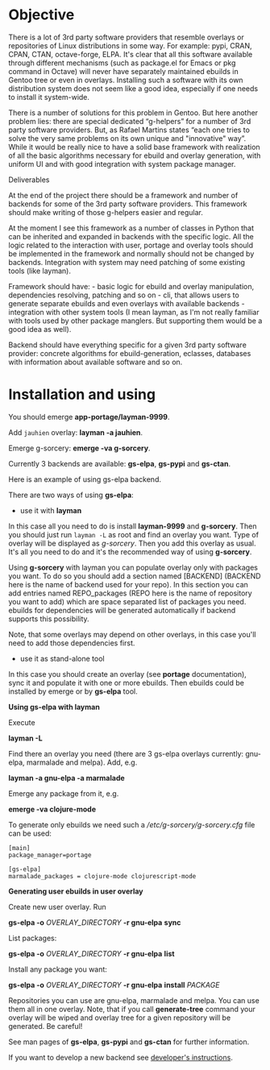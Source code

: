 Objective
=========

There is a lot of 3rd party software providers that resemble overlays
or repositories of Linux distributions in some way. For example: pypi,
CRAN, CPAN, CTAN, octave-forge, ELPA.  It's clear that all this
software available through different mechanisms (such as package.el
for Emacs or pkg command in Octave) will never have separately
maintained ebuilds in Gentoo tree or even in overlays. Installing such
a software with its own distribution system does not seem like a good
idea, especially if one needs to install it system-wide.

There is a number of solutions for this problem in Gentoo.  But here
another problem lies: there are special dedicated “g-helpers” for a
number of 3rd party software providers. But, as Rafael Martins states
“each one tries to solve the very same problems on its own unique and
"innovative" way”. While it would be really nice to have a solid base
framework with realization of all the basic algorithms necessary for
ebuild and overlay generation, with uniform UI and with good
integration with system package manager.

Deliverables

At the end of the project there should be a framework and number of
backends for some of the 3rd party software providers. This framework
should make writing of those g-helpers easier and regular.

At the moment I see this framework as a number of classes in Python
that can be inherited and expanded in backends with the specific
logic. All the logic related to the interaction with user, portage and
overlay tools should be implemented in the framework and normally
should not be changed by backends. Integration with system may need
patching of some existing tools (like layman).

Framework should have: - basic logic for ebuild and overlay
manipulation, dependencies resolving, patching and so on - cli, that
allows users to generate separate ebuilds and even overlays with
available backends - integration with other system tools (I mean
layman, as I'm not really familiar with tools used by other package
manglers. But supporting them would be a good idea as well).

Backend should have everything specific for a given 3rd party software
provider: concrete algorithms for ebuild-generation, eclasses,
databases with information about available software and so on.

Installation and using
======================

You should emerge **app-portage/layman-9999**.

Add `jauhien` overlay: **layman -a jauhien**.

Emerge g-sorcery: **emerge -va g-sorcery**.

Currently 3 backends are available: **gs-elpa**, **gs-pypi** and **gs-ctan**.

Here is an example of using gs-elpa backend.

There are two ways of using **gs-elpa**:

* use it with **layman**

In this case all you need to do is install **layman-9999** and **g-sorcery**.
Then you should just run `layman -L` as
root and find an overlay you want. Type of overlay will be
displayed as *g-sorcery*. Then you add this overlay as
usual. It's all you need to do and it's the recommended way of
using **g-sorcery**.

Using **g-sorcery** with layman you can populate overlay only with packages you want.
To do so you should add a section named [BACKEND] (BACKEND here is the name of backend used for
your repo). In this section you can add entries named REPO_packages (REPO here is the name
of repository you want to add) which are space separated list of packages you need. ebuilds for
dependencies will be generated automatically if backend supports this possibility.

Note, that some overlays may depend on other overlays, in this case you'll need to add those
dependencies first.


* use it as stand-alone tool

In this case you should create an overlay (see **portage** documentation), sync it and populate
it with one or more ebuilds. Then ebuilds could be installed by emerge or by **gs-elpa** tool.

**Using gs-elpa with layman**

Execute

**layman -L**

Find there an overlay you need (there are
3 gs-elpa overlays currently: gnu-elpa, marmalade and melpa).
Add, e.g.

**layman -a gnu-elpa -a marmalade**

Emerge any package from it, e.g.

**emerge -va clojure-mode**

To generate only ebuilds we need such a */etc/g-sorcery/g-sorcery.cfg* file can be used:

```
[main]
package_manager=portage

[gs-elpa]
marmalade_packages = clojure-mode clojurescript-mode
```


**Generating user ebuilds in user overlay**

Create new user overlay. Run

**gs-elpa -o** *OVERLAY_DIRECTORY* **-r gnu-elpa** **sync**

List packages:

**gs-elpa -o** *OVERLAY_DIRECTORY* **-r gnu-elpa** **list**

Install any package you want:

**gs-elpa -o** *OVERLAY_DIRECTORY* **-r gnu-elpa** **install** *PACKAGE*

Repositories you can use are gnu-elpa, marmalade and melpa. You can use them
all in one overlay. Note, that if you call **generate-tree** command your overlay
will be wiped and overlay tree for a given repository will be generated. Be careful!

See man pages of **gs-elpa**, **gs-pypi** and **gs-ctan** for further information.

If you want to develop a new backend see [developer's instructions](https://github.com/jauhien/g-sorcery/blob/master/docs/developer_instructions.rst).
